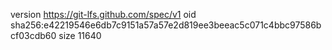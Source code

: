 version https://git-lfs.github.com/spec/v1
oid sha256:e42219546e6db7c9151a57a57e2d819ee3beeac5c071c4bbc97586bcf03cdb60
size 11640
